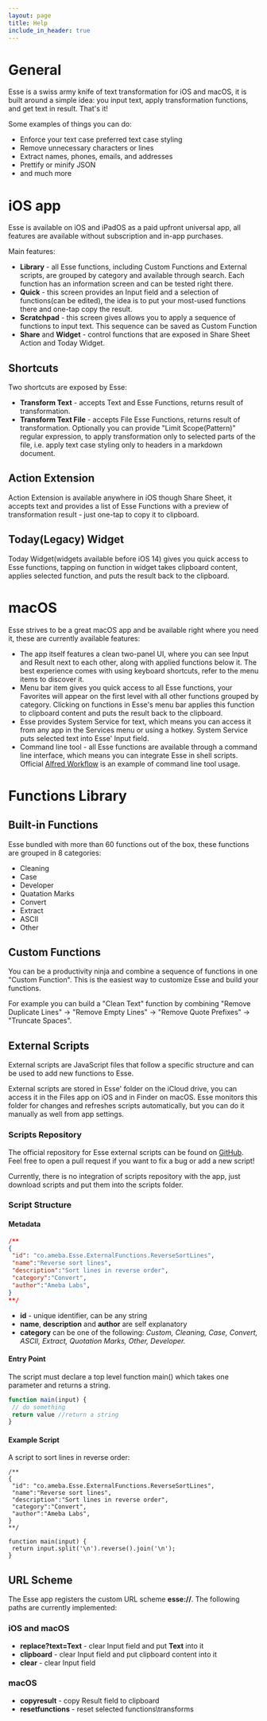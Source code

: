 ```yaml
---
layout: page
title: Help
include_in_header: true
---
```

# General

Esse is a swiss army knife of text transformation for iOS and macOS, it is built around a simple idea: you input text, apply transformation functions, and get text in result. That's it!

Some examples of things you can do:
* Enforce your text case preferred text case styling
* Remove unnecessary characters or lines
* Extract names, phones, emails, and addresses
* Prettify or minify JSON
* and much more

# iOS app

Esse is available on iOS and iPadOS as a paid upfront universal app, all features are available without subscription and in-app purchases.

Main features:
* **Library** - all Esse functions, including Custom Functions and External scripts, are grouped by category and available through search. Each function has an information screen and can be tested right there.
* **Quick** - this screen provides an Input field and a selection of functions(can be edited), the idea is to put your most-used functions there and one-tap copy the result.
* **Scratchpad** - this screen gives allows you to apply a sequence of functions to input text. This sequence can be saved as Custom Function
* **Share** and **Widget** - control functions that are exposed in Share Sheet Action and Today Widget.

## **Shortcuts**

Two shortcuts are exposed by Esse:
* **Transform Text** - accepts Text and Esse Functions, returns result of transformation.
* **Transform Text File** - accepts File Esse Functions, returns result of transformation. Optionally you can provide "Limit Scope(Pattern)" regular expression, to apply transformation only to selected parts of the file, i.e. apply text case styling only to headers in a markdown document.

## **Action Extension**

Action Extension is available anywhere in iOS though Share Sheet, it accepts text and provides a list of Esse Functions with a preview of transformation result - just one-tap to copy it to clipboard.

## **Today(Legacy) Widget**

Today Widget(widgets available before iOS 14) gives you quick access to Esse functions, tapping on function in widget takes clipboard content, applies selected function, and puts the result back to the clipboard.

# macOS

Esse strives to be a great macOS app and be available right where you need it, these are currently available features:
* The app itself features a clean two-panel UI, where you can see Input and Result next to each other, along with applied functions below it. The best experience comes with using keyboard shortcuts, refer to the menu items to discover it.
* Menu bar item gives you quick access to all Esse functions, your Favorites will appear on the first level with all other functions grouped by category. Clicking on functions in Esse's menu bar applies this function to clipboard content and puts the result back to the clipboard.
* Esse provides System Service for text, which means you can access it from any app in the Services menu or using a hotkey. System Service puts selected text into Esse' Input field.
* Command line tool - all Esse functions are available through a command line interface, which means you can integrate Esse in shell scripts. Official [Alfred Workflow](https://github.com/amebalabs/Esse/tree/master/Alfred) is an example of command line tool usage.

# Functions Library

## **Built-in Functions**

Esse bundled with more than 60 functions out of the box, these functions are grouped in 8 categories:

* Cleaning 
* Case
* Developer
* Quatation Marks
* Convert
* Extract
* ASCII
* Other

## **Custom Functions**

You can be a productivity ninja and combine a sequence of functions in one "Custom Function". This is the easiest way to customize Esse and build your functions.

For example you can build a "Clean Text" function by combining "Remove Duplicate Lines" -> "Remove Empty Lines" -> "Remove Quote Prefixes" -> "Truncate Spaces". 

## **External Scripts**

External scripts are JavaScript files that follow a specific structure and can be used to add new functions to Esse.

External scripts are stored in Esse' folder on the iCloud drive, you can access it in the Files app on iOS and in Finder on macOS. Esse monitors this folder for changes and refreshes scripts automatically, but you can do it manually as well from app settings.

### Scripts Repository

The official repository for Esse external scripts can be found on [GitHub](https://github.com/amebalabs/Esse). Feel free to open a pull request if you want to fix a bug or add a new script!

Currently, there is no integration of scripts repository with the app, just download scripts and put them into the scripts folder.

### Script Structure

#### Metadata

```json
/**
{
 "id": "co.ameba.Esse.ExternalFunctions.ReverseSortLines",
 "name":"Reverse sort lines",
 "description":"Sort lines in reverse order",
 "category":"Convert",
 "author":"Ameba Labs",
}
**/
```

- **id** - unique identifier, can be any string
- **name**, **description** and **author** are self explanatory
- **category** can be one of the following: *Custom, Cleaning, Case, Convert, ASCII, Extract, Quotation Marks, Other, Developer.*

#### Entry Point

The script must declare a top level function main() which takes one parameter and returns a string.

```jsx
function main(input) {
 // do something
 return value //return a string
}
```

#### Example Script

A script to sort lines in reverse order:

```
/**
{
 "id": "co.ameba.Esse.ExternalFunctions.ReverseSortLines",
 "name":"Reverse sort lines",
 "description":"Sort lines in reverse order",
 "category":"Convert",
 "author":"Ameba Labs",
}
**/

function main(input) {
 return input.split('\n').reverse().join('\n');
}
```

## **URL Scheme**

The Esse app registers the custom URL scheme **esse://**. The following paths are currently implemented:

### iOS and macOS

* **replace?text=Text** - clear Input field and put **Text** into it
* **clipboard** - clear Input field and put clipboard content into it
* **clear** - clear Input field

### macOS

* **copyresult** - copy Result field to clipboard
* **resetfunctions** - reset selected functions\transforms